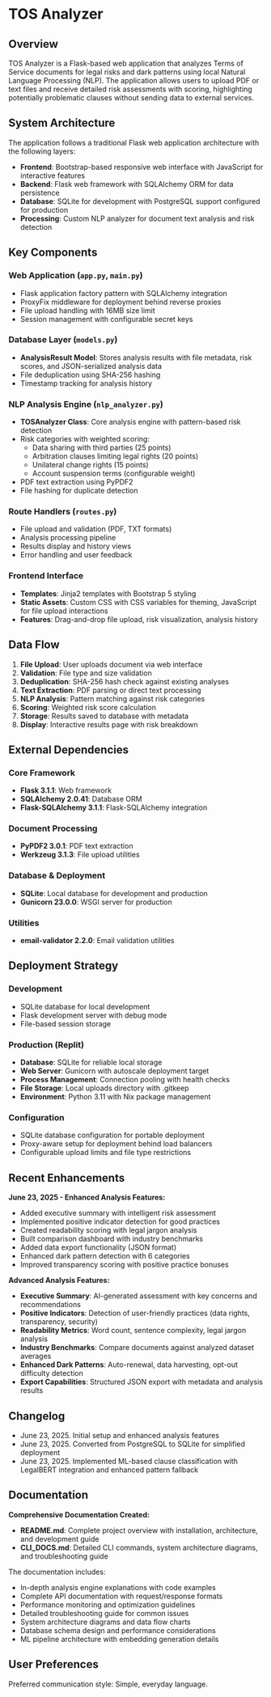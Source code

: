# TOS Analyzer

## Overview

TOS Analyzer is a Flask-based web application that analyzes Terms of Service documents for legal risks and dark patterns using local Natural Language Processing (NLP). The application allows users to upload PDF or text files and receive detailed risk assessments with scoring, highlighting potentially problematic clauses without sending data to external services.

## System Architecture

The application follows a traditional Flask web application architecture with the following layers:

- **Frontend**: Bootstrap-based responsive web interface with JavaScript for interactive features
- **Backend**: Flask web framework with SQLAlchemy ORM for data persistence
- **Database**: SQLite for development with PostgreSQL support configured for production
- **Processing**: Custom NLP analyzer for document text analysis and risk detection

## Key Components

### Web Application (`app.py`, `main.py`)
- Flask application factory pattern with SQLAlchemy integration
- ProxyFix middleware for deployment behind reverse proxies
- File upload handling with 16MB size limit
- Session management with configurable secret keys

### Database Layer (`models.py`)
- **AnalysisResult Model**: Stores analysis results with file metadata, risk scores, and JSON-serialized analysis data
- File deduplication using SHA-256 hashing
- Timestamp tracking for analysis history

### NLP Analysis Engine (`nlp_analyzer.py`)
- **TOSAnalyzer Class**: Core analysis engine with pattern-based risk detection
- Risk categories with weighted scoring:
  - Data sharing with third parties (25 points)
  - Arbitration clauses limiting legal rights (20 points) 
  - Unilateral change rights (15 points)
  - Account suspension terms (configurable weight)
- PDF text extraction using PyPDF2
- File hashing for duplicate detection

### Route Handlers (`routes.py`)
- File upload and validation (PDF, TXT formats)
- Analysis processing pipeline
- Results display and history views
- Error handling and user feedback

### Frontend Interface
- **Templates**: Jinja2 templates with Bootstrap 5 styling
- **Static Assets**: Custom CSS with CSS variables for theming, JavaScript for file upload interactions
- **Features**: Drag-and-drop file upload, risk visualization, analysis history

## Data Flow

1. **File Upload**: User uploads document via web interface
2. **Validation**: File type and size validation
3. **Deduplication**: SHA-256 hash check against existing analyses
4. **Text Extraction**: PDF parsing or direct text processing
5. **NLP Analysis**: Pattern matching against risk categories
6. **Scoring**: Weighted risk score calculation
7. **Storage**: Results saved to database with metadata
8. **Display**: Interactive results page with risk breakdown

## External Dependencies

### Core Framework
- **Flask 3.1.1**: Web framework
- **SQLAlchemy 2.0.41**: Database ORM
- **Flask-SQLAlchemy 3.1.1**: Flask-SQLAlchemy integration

### Document Processing
- **PyPDF2 3.0.1**: PDF text extraction
- **Werkzeug 3.1.3**: File upload utilities

### Database & Deployment
- **SQLite**: Local database for development and production
- **Gunicorn 23.0.0**: WSGI server for production

### Utilities
- **email-validator 2.2.0**: Email validation utilities

## Deployment Strategy

### Development
- SQLite database for local development
- Flask development server with debug mode
- File-based session storage

### Production (Replit)
- **Database**: SQLite for reliable local storage
- **Web Server**: Gunicorn with autoscale deployment target
- **Process Management**: Connection pooling with health checks
- **File Storage**: Local uploads directory with .gitkeep
- **Environment**: Python 3.11 with Nix package management

### Configuration
- SQLite database configuration for portable deployment
- Proxy-aware setup for deployment behind load balancers
- Configurable upload limits and file type restrictions

## Recent Enhancements

**June 23, 2025 - Enhanced Analysis Features:**
- Added executive summary with intelligent risk assessment
- Implemented positive indicator detection for good practices
- Created readability scoring with legal jargon analysis
- Built comparison dashboard with industry benchmarks
- Added data export functionality (JSON format)
- Enhanced dark pattern detection with 6 categories
- Improved transparency scoring with positive practice bonuses

**Advanced Analysis Features:**
- **Executive Summary**: AI-generated assessment with key concerns and recommendations
- **Positive Indicators**: Detection of user-friendly practices (data rights, transparency, security)
- **Readability Metrics**: Word count, sentence complexity, legal jargon analysis
- **Industry Benchmarks**: Compare documents against analyzed dataset averages
- **Enhanced Dark Patterns**: Auto-renewal, data harvesting, opt-out difficulty detection
- **Export Capabilities**: Structured JSON export with metadata and analysis results

## Changelog
- June 23, 2025. Initial setup and enhanced analysis features
- June 23, 2025. Converted from PostgreSQL to SQLite for simplified deployment
- June 23, 2025. Implemented ML-based clause classification with LegalBERT integration and enhanced pattern fallback

## Documentation

**Comprehensive Documentation Created:**
- **README.md**: Complete project overview with installation, architecture, and development guide
- **CLI_DOCS.md**: Detailed CLI commands, system architecture diagrams, and troubleshooting guide

The documentation includes:
- In-depth analysis engine explanations with code examples
- Complete API documentation with request/response formats
- Performance monitoring and optimization guidelines
- Detailed troubleshooting guide for common issues
- System architecture diagrams and data flow charts
- Database schema design and performance considerations
- ML pipeline architecture with embedding generation details

## User Preferences

Preferred communication style: Simple, everyday language.